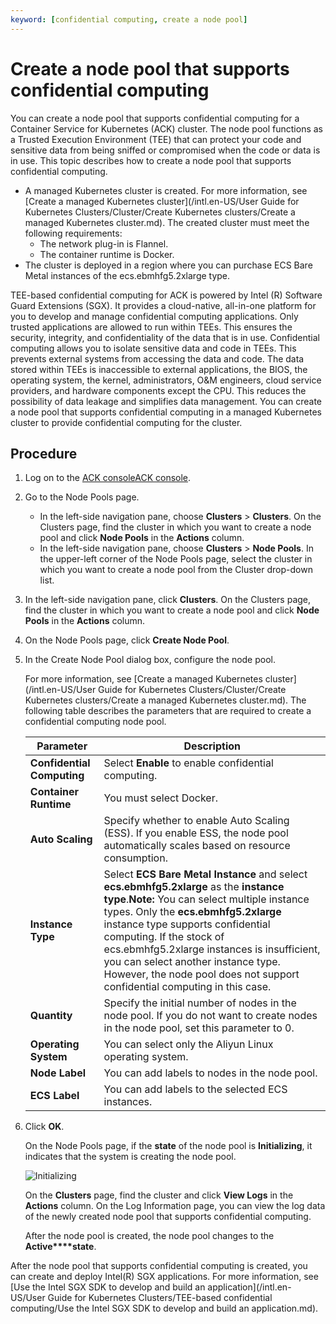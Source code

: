```yaml
---
keyword: [confidential computing, create a node pool]
---
```


# Create a node pool that supports confidential computing

You can create a node pool that supports confidential computing for a Container Service for Kubernetes \(ACK\) cluster. The node pool functions as a Trusted Execution Environment \(TEE\) that can protect your code and sensitive data from being sniffed or compromised when the code or data is in use. This topic describes how to create a node pool that supports confidential computing.

-   A managed Kubernetes cluster is created. For more information, see [Create a managed Kubernetes cluster](/intl.en-US/User Guide for Kubernetes Clusters/Cluster/Create Kubernetes clusters/Create a managed Kubernetes cluster.md). The created cluster must meet the following requirements:
    -   The network plug-in is Flannel.
    -   The container runtime is Docker.
-   The cluster is deployed in a region where you can purchase ECS Bare Metal instances of the ecs.ebmhfg5.2xlarge type.

TEE-based confidential computing for ACK is powered by Intel \(R\) Software Guard Extensions \(SGX\). It provides a cloud-native, all-in-one platform for you to develop and manage confidential computing applications. Only trusted applications are allowed to run within TEEs. This ensures the security, integrity, and confidentiality of the data that is in use. Confidential computing allows you to isolate sensitive data and code in TEEs. This prevents external systems from accessing the data and code. The data stored within TEEs is inaccessible to external applications, the BIOS, the operating system, the kernel, administrators, O&M engineers, cloud service providers, and hardware components except the CPU. This reduces the possibility of data leakage and simplifies data management. You can create a node pool that supports confidential computing in a managed Kubernetes cluster to provide confidential computing for the cluster.

## Procedure

1.  Log on to the [ACK console](https://cs.console.aliyun.com)[ACK console](https://partners-intl.console.aliyun.com/#/cs).

2.  Go to the Node Pools page.

    -   In the left-side navigation pane, choose **Clusters** \> **Clusters**. On the Clusters page, find the cluster in which you want to create a node pool and click **Node Pools** in the **Actions** column.
    -   In the left-side navigation pane, choose **Clusters** \> **Node Pools**. In the upper-left corner of the Node Pools page, select the cluster in which you want to create a node pool from the Cluster drop-down list.
3.  In the left-side navigation pane, click **Clusters**. On the Clusters page, find the cluster in which you want to create a node pool and click **Node Pools** in the **Actions** column.

4.  On the Node Pools page, click **Create Node Pool**.

5.  In the Create Node Pool dialog box, configure the node pool.

    For more information, see [Create a managed Kubernetes cluster](/intl.en-US/User Guide for Kubernetes Clusters/Cluster/Create Kubernetes clusters/Create a managed Kubernetes cluster.md). The following table describes the parameters that are required to create a confidential computing node pool.

    |Parameter|Description|
    |---------|-----------|
    |**Confidential Computing**|Select **Enable** to enable confidential computing.|
    |**Container Runtime**|You must select Docker.|
    |**Auto Scaling**|Specify whether to enable Auto Scaling \(ESS\). If you enable ESS, the node pool automatically scales based on resource consumption.|
    |**Instance Type**|Select **ECS Bare Metal Instance** and select **ecs.ebmhfg5.2xlarge** as the **instance type**.**Note:** You can select multiple instance types. Only the **ecs.ebmhfg5.2xlarge** instance type supports confidential computing. If the stock of ecs.ebmhfg5.2xlarge instances is insufficient, you can select another instance type. However, the node pool does not support confidential computing in this case. |
    |**Quantity**|Specify the initial number of nodes in the node pool. If you do not want to create nodes in the node pool, set this parameter to 0.|
    |**Operating System**|You can select only the Aliyun Linux operating system.|
    |**Node Label**|You can add labels to nodes in the node pool.|
    |**ECS Label**|You can add labels to the selected ECS instances.|

6.  Click **OK**.

    On the Node Pools page, if the **state** of the node pool is **Initializing**, it indicates that the system is creating the node pool.

    ![Initializing](../images/p132691.png)

    On the **Clusters** page, find the cluster and click **View Logs** in the **Actions** column. On the Log Information page, you can view the log data of the newly created node pool that supports confidential computing.

    After the node pool is created, the node pool changes to the **Active****state**.


After the node pool that supports confidential computing is created, you can create and deploy Intel\(R\) SGX applications. For more information, see [Use the Intel SGX SDK to develop and build an application](/intl.en-US/User Guide for Kubernetes Clusters/TEE-based confidential computing/Use the Intel SGX SDK to develop and build an application.md).

